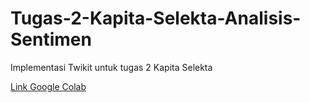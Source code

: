 # Tugas-2-Kapita-Selekta-Analisis-Sentimen
Implementasi Twikit untuk tugas 2 Kapita Selekta

[Link Google Colab](https://colab.research.google.com/drive/1oi8jk8T71roq-I0Olc7ynAaRmkYxfyH3?usp=sharing)
